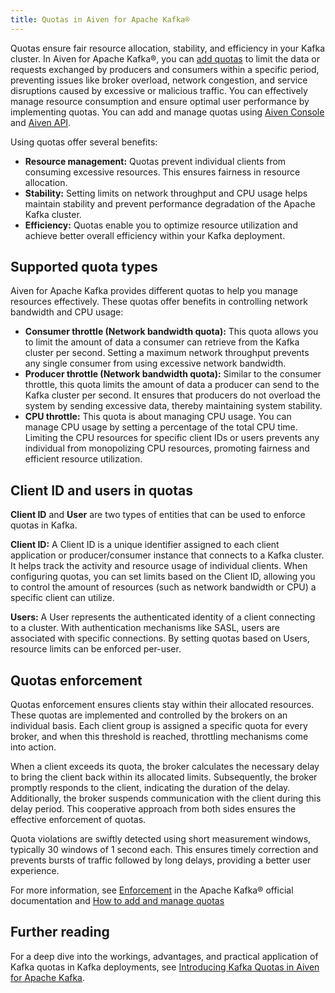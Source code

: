 ```yaml
---
title: Quotas in Aiven for Apache Kafka®
---
```


Quotas ensure fair resource allocation, stability, and efficiency in your Kafka cluster.
In Aiven for Apache Kafka®, you can
[add quotas](/docs/products/kafka/howto/manage-quotas) to limit the data or requests
exchanged by producers and
consumers within a specific period, preventing issues like broker
overload, network congestion, and service disruptions caused by
excessive or malicious traffic. You can effectively manage resource
consumption and ensure optimal user performance by implementing quotas.
You can add and manage quotas using [Aiven
Console](https://console.aiven.io/) and [Aiven
API](https://api.aiven.io/doc/).

Using quotas offer several benefits:

-   **Resource management:** Quotas prevent individual clients from
    consuming excessive resources. This ensures fairness in resource
    allocation.
-   **Stability:** Setting limits on network throughput and CPU usage
    helps maintain stability and prevent performance degradation of the
    Apache Kafka cluster.
-   **Efficiency:** Quotas enable you to optimize resource utilization
    and achieve better overall efficiency within your Kafka deployment.

## Supported quota types

Aiven for Apache Kafka provides different quotas to help you manage
resources effectively. These quotas offer benefits in controlling
network bandwidth and CPU usage:

-   **Consumer throttle (Network bandwidth quota):** This quota allows
    you to limit the amount of data a consumer can retrieve from the
    Kafka cluster per second. Setting a maximum network throughput
    prevents any single consumer from using excessive network bandwidth.
-   **Producer throttle (Network bandwidth quota):** Similar to the
    consumer throttle, this quota limits the amount of data a producer
    can send to the Kafka cluster per second. It ensures that producers
    do not overload the system by sending excessive data, thereby
    maintaining system stability.
-   **CPU throttle:** This quota is about managing CPU usage. You can
    manage CPU usage by setting a percentage of the total CPU time.
    Limiting the CPU resources for specific client IDs or users prevents
    any individual from monopolizing CPU resources, promoting fairness
    and efficient resource utilization.

## Client ID and users in quotas

**Client ID** and **User** are two types of entities that can be used to
enforce quotas in Kafka.

**Client ID:** A Client ID is a unique identifier assigned to each
client application or producer/consumer instance that connects to a
Kafka cluster. It helps track the activity and resource usage of
individual clients. When configuring quotas, you can set limits based on
the Client ID, allowing you to control the amount of resources (such as
network bandwidth or CPU) a specific client can utilize.

**Users:** A User represents the authenticated identity of a client
connecting to a cluster. With authentication mechanisms like SASL, users
are associated with specific connections. By setting quotas based on
Users, resource limits can be enforced per-user.

## Quotas enforcement

Quotas enforcement ensures clients stay within their allocated
resources. These quotas are implemented and controlled by the brokers on
an individual basis. Each client group is assigned a specific quota for
every broker, and when this threshold is reached, throttling mechanisms
come into action.

When a client exceeds its quota, the broker calculates the necessary
delay to bring the client back within its allocated limits.
Subsequently, the broker promptly responds to the client, indicating the
duration of the delay. Additionally, the broker suspends communication
with the client during this delay period. This cooperative approach from
both sides ensures the effective enforcement of quotas.

Quota violations are swiftly detected using short measurement windows,
typically 30 windows of 1 second each. This ensures timely correction
and prevents bursts of traffic followed by long delays, providing a
better user experience.

For more information, see
[Enforcement](https://kafka.apache.org/documentation) in the Apache
Kafka® official documentation and
[How to add and manage quotas](/docs/products/kafka/howto/manage-quotas)

## Further reading

For a deep dive into the workings, advantages, and
practical application of Kafka quotas in Kafka deployments, see
[Introducing Kafka Quotas in Aiven for Apache Kafka](https://aiven.io/blog/introducing-kafka-quotas-in-aiven-for-apache-kafka).
